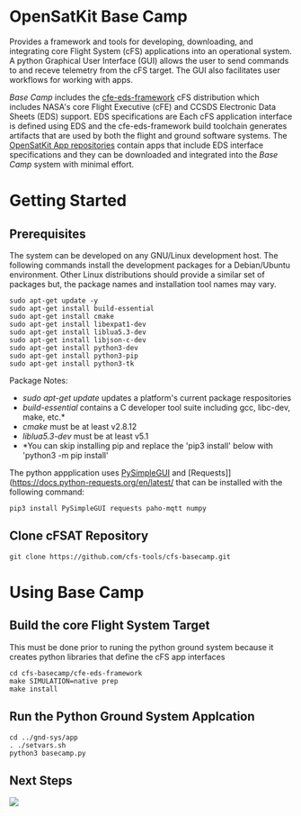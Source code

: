 # OpenSatKit Base Camp
Provides a framework and tools for developing, downloading, and integrating core Flight System (cFS) applications into an operational system. A python Graphical User Interface (GUI) allows the user to send commands to and receve telemetry from the cFS target. The GUI also facilitates user workflows for working with apps.  

*Base Camp* includes the [cfe-eds-framework](https://github.com/jphickey/cfe-eds-framework) cFS distribution which includes NASA's core Flight Executive (cFE) and CCSDS Electronic Data Sheets (EDS) support. EDS specifications are Each cFS application interface is defined using EDS and the cfe-eds-framework build toolchain generates artifacts that are used by both the flight and ground software systems. The [OpenSatKit App repositories](https://github.com/OpenSatKit-Apps) contain apps that include EDS interface specifications and they can be downloaded and integrated into the *Base Camp* system with minimal effort. 

# Getting Started

## Prerequisites
The system can be developed on any GNU/Linux development host. The following commands install the development packages for
a Debian/Ubuntu environment. Other Linux distributions should provide a similar set of packages but, the package names and
installation tool names may vary. 

    sudo apt-get update -y 
    sudo apt-get install build-essential
    sudo apt-get install cmake
    sudo apt-get install libexpat1-dev
    sudo apt-get install liblua5.3-dev
    sudo apt-get install libjson-c-dev
    sudo apt-get install python3-dev
    sudo apt-get install python3-pip
    sudo apt-get install python3-tk
   
Package Notes:
- *sudo apt-get update* updates a platform's current package respositories
- *build-essential* contains a C developer tool suite including gcc, libc-dev, make, etc.* 
- *cmake* must be at least v2.8.12
- *liblua5.3-dev* must be at least v5.1
- *You can skip installing pip and replace the 'pip3 install' below with 'python3 -m pip install'

The python appplication uses [PySimpleGUI](https://pysimplegui.readthedocs.io/en/latest/) and [Requests]](https://docs.python-requests.org/en/latest/ that can be installed with the following command:

    pip3 install PySimpleGUI requests paho-mqtt numpy

## Clone cFSAT Repository
    git clone https://github.com/cfs-tools/cfs-basecamp.git

# Using Base Camp

## Build the core Flight System Target
This must be done prior to runing the python ground system because it creates python libraries that define the cFS app interfaces

    cd cfs-basecamp/cfe-eds-framework
    make SIMULATION=native prep
    make install

## Run the Python Ground System Applcation 

    cd ../gnd-sys/app
    . ./setvars.sh
    python3 basecamp.py

## Next Steps

![](https://github.com//base-camp/blob/main/docs/images/next-steps.png)

